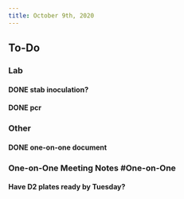 ```yaml
---
title: October 9th, 2020
---
```


## **To-Do**
### **Lab**
#### DONE stab inoculation?

#### DONE pcr 

### **Other**
#### DONE one-on-one document

### One-on-One Meeting Notes #One-on-One
#### Have D2 plates ready by Tuesday?
